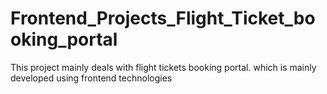 # Frontend_Projects_Flight_Ticket_booking_portal
This project mainly deals with flight tickets booking portal.
which is mainly developed using frontend technologies 
